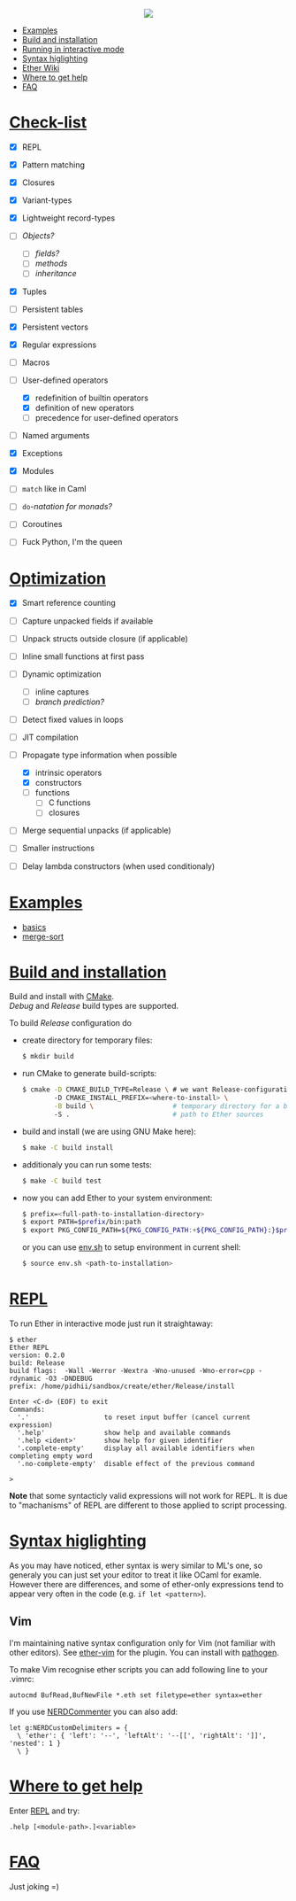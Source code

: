 
<p align='center'>
  <img src="./ether-logo.1280x640.png">
</p>


- [Examples](#examples)
- [Build and installation](#build-and-installation)
- [Running in interactive mode](#repl)
- [Syntax higlighting](#syntax-higlighting)
- [Ether Wiki](https://github.com/pidhii/ether/wiki)
- [Where to get help](#where-to-get-help)
- [FAQ](#faq)

# [Check-list](#check-list)
- [x] REPL
- [x] Pattern matching
- [x] Closures
- [x] Variant-types
- [x] Lightweight record-types
- [ ] *Objects?*
  - [ ] *fields?*
  - [ ] *methods*
  - [ ] *inheritance*
- [x] Tuples
- [ ] Persistent tables
- [x] Persistent vectors
- [x] Regular expressions
- [ ] Macros
- [ ] User-defined operators
  - [x] redefinition of builtin operators
  - [x] definition of new operators
  - [ ] precedence for user-defined operators
- [ ] Named arguments
- [x] Exceptions
- [x] Modules
- [ ] `match` like in Caml
- [ ] `do`*-natation for monads?*
- [ ] Coroutines
- [ ] Fuck Python, I'm the queen



# [Optimization](optimizations)
- [x] Smart reference counting
- [ ] Capture unpacked fields if available
- [ ] Unpack structs outside closure (if applicable)
- [ ] Inline small functions at first pass
- [ ] Dynamic optimization
  - [ ] inline captures
  - [ ] *branch prediction?*
- [ ] Detect fixed values in loops
- [ ] JIT compilation
- [ ] Propagate type information when possible
  - [x] intrinsic operators
  - [x] constructors
  - [ ] functions
    - [ ] C functions
    - [ ] closures
- [ ] Merge sequential unpacks (if applicable)
- [ ] Smaller instructions
- [ ] Delay lambda constructors (when used conditionaly)



# [Examples](#examples)
- [basics](./samples/basics.eth)
- [merge-sort](./samples/mergesort.eth)



# [Build and installation](#build-and-installation)
Build and install with [CMake](https://cmake.org/runningcmake/).  
*Debug* and *Release* build types are supported.

To build *Release* configuration do
- create directory for temporary files:  
  ```sh
  $ mkdir build
  ```
- run CMake to generate build-scripts:  
  ```sh
  $ cmake -D CMAKE_BUILD_TYPE=Release \ # we want Release-configuration
          -D CMAKE_INSTALL_PREFIX=<where-to-install> \
          -B build \                    # temporary directory for a build
          -S .                          # path to Ether sources
  ```
- build and install (we are using GNU Make here):
  ```sh
  $ make -C build install
  ```
- additionaly you can run some tests:
  ```sh
  $ make -C build test 
  ```
- now you can add Ether to your system environment:
  ```sh
  $ prefix=<full-path-to-installation-directory>
  $ export PATH=$prefix/bin:path
  $ export PKG_CONFIG_PATH=${PKG_CONFIG_PATH:+${PKG_CONFIG_PATH}:}$prefix/lib/pkgconfig
  ```
  or you can use [env.sh](./env.sh) to setup environment in current shell:
  ```sh
  $ source env.sh <path-to-installation>
  ```



# [REPL](#repl)
To run Ether in interactive mode just run it straightaway:
```
$ ether
Ether REPL
version: 0.2.0
build: Release
build flags:  -Wall -Werror -Wextra -Wno-unused -Wno-error=cpp -rdynamic -O3 -DNDEBUG
prefix: /home/pidhii/sandbox/create/ether/Release/install

Enter <C-d> (EOF) to exit
Commands:
  '.'                   to reset input buffer (cancel current expression)
  '.help'               show help and available commands
  '.help <ident>'       show help for given identifier
  '.complete-empty'     display all available identifiers when completing empty word
  '.no-complete-empty'  disable effect of the previous command

>
```

**Note** that some syntacticly valid expressions will not work for REPL. It is
due to "machanisms" of REPL are different to those applied to script processing.



# [Syntax higlighting](#syntax-higlighting)
As you may have noticed, ether syntax is wery similar to ML's one, so generaly
you can just set your editor to treat it like OCaml for examle. However there
are differences, and some of ether-only expressions tend to appear very often
in the code (e.g. `if let <pattern>`).

## Vim
I'm maintaining native syntax configuration only for Vim (not familiar with other
editors). See [ether-vim](https://github.com/pidhii/ether-vim) for the plugin.
You can install with [pathogen](https://github.com/tpope/vim-pathogen).

To make Vim recognise ether scripts you can add following line to your .vimrc:
```vim
autocmd BufRead,BufNewFile *.eth set filetype=ether syntax=ether
```

If you use [NERDCommenter](https://www.vim.org/scripts/script.php?script_id=1218)
you can also add:
```vim
let g:NERDCustomDelimiters = {
  \ 'ether': { 'left': '--', 'leftAlt': '--[[', 'rightAlt': ']]', 'nested': 1 }
  \ }
```



# [Where to get help](#where-to-get-help)
Enter [REPL](#repl) and try:
```
.help [<module-path>.]<variable>
```



# [FAQ](#faq)
Just joking =)
